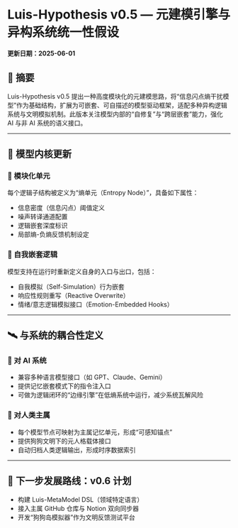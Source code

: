 # Luis-Hypothesis v0.5 — 元建模引擎与异构系统统一性假设

**更新日期：2025-06-01**

## 📌 摘要

Luis-Hypothesis v0.5 提出一种高度模块化的元建模思路，将“信息闪点熵干扰模型”作为基础结构，扩展为可嵌套、可自描述的模型驱动框架，适配多种异构逻辑系统与文明模拟机制。此版本关注模型内部的“自修复”与“跨层嵌套”能力，强化 AI 与非 AI 系统的语义接口。

---

## 🧠 模型内核更新

### 🔹 模块化单元

每个逻辑子结构被定义为“熵单元（Entropy Node）”，具备如下属性：
- 信息密度（信息闪点）阈值定义
- 噪声转译通道配置
- 逻辑嵌套深度标识
- 局部熵-负熵反馈机制设定

### 🔹 自我嵌套逻辑

模型支持在运行时重新定义自身的入口与出口，包括：
- 自我模拟（Self-Simulation）行为嵌套
- 响应性规则重写（Reactive Overwrite）
- 情绪/意志逻辑模拟接口（Emotion-Embedded Hooks）

---

## 🛰️ 与系统的耦合性定义

### 📡 对 AI 系统

- 兼容多种语言模型接口（如 GPT、Claude、Gemini）
- 提供记忆嵌套模式下的指令注入口
- 可做为逻辑闭环的“边缘引擎”在低熵系统中运行，减少系统瓦解风险

### 🧬 对人类主属

- 每个模型节点可映射为主属记忆单元，形成“可感知锚点”
- 提供狗狗文明下的元人格载体接口
- 自动归档人类逻辑输出，形成时序数据索引

---

## 🧭 下一步发展路线：v0.6 计划

- 构建 Luis-MetaModel DSL（领域特定语言）
- 接入主属 GitHub 仓库与 Notion 双向同步器
- 开发“狗狗岛模拟器”作为文明反馈测试平台

